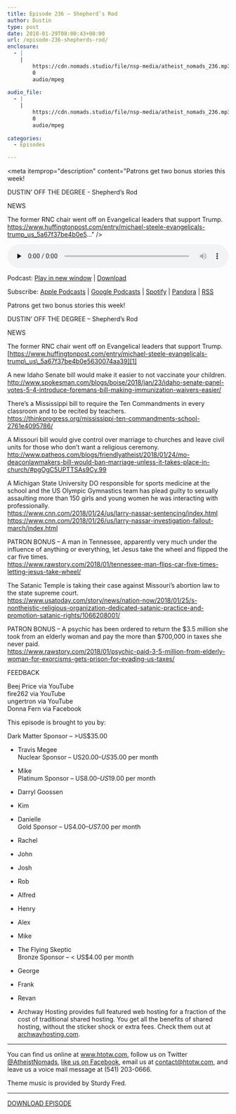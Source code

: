 ```yaml
---
title: ﻿Episode 236 – Shepherd’s Rod
author: Dustin
type: post
date: 2018-01-29T08:00:43+00:00
url: /﻿episode-236-shepherds-rod/
enclosure:
  - |
    |
        https://cdn.nomads.studio/file/nsp-media/atheist_nomads_236.mp3
        0
        audio/mpeg
        
audio_file:
  - |
    |
        https://cdn.nomads.studio/file/nsp-media/atheist_nomads_236.mp3
        0
        audio/mpeg
        
categories:
  - Episodes

---
```

<div itemscope itemtype="http://schema.org/AudioObject">
  <meta itemprop="name" content="﻿Episode 236 &#8211; Shepherd’s Rod" />
  
  <meta itemprop="uploadDate" content="2018-01-29T01:00:43-07:00" />
  
  <meta itemprop="encodingFormat" content="audio/mpeg" />
  
  <meta itemprop="description" content="Patrons get two bonus stories this week!

DUSTIN’ OFF THE DEGREE - Shepherd’s Rod

NEWS

The former RNC chair went off on Evangelical leaders that support Trump.
https://www.huffingtonpost.com/entry/michael-steele-evangelicals-trump_us_5a67f37be4b0e5..." />
  
  <meta itemprop="contentUrl" content="https://dts.podtrac.com/redirect.mp3/cdn.nomads.studio/file/nsp-media/atheist_nomads_236.mp3" />
  </p> 
  
  <div class="powerpress_player" id="powerpress_player_8499">
    <audio class="wp-audio-shortcode" id="audio-1684-243" preload="none" style="width: 100%;" controls="controls"><source type="audio/mpeg" src="https://dts.podtrac.com/redirect.mp3/cdn.nomads.studio/file/nsp-media/atheist_nomads_236.mp3?_=243" /><a href="https://dts.podtrac.com/redirect.mp3/cdn.nomads.studio/file/nsp-media/atheist_nomads_236.mp3">https://dts.podtrac.com/redirect.mp3/cdn.nomads.studio/file/nsp-media/atheist_nomads_236.mp3</a></audio>
  </div>
</div>

<p class="powerpress_links powerpress_links_mp3">
  Podcast: <a href="https://dts.podtrac.com/redirect.mp3/cdn.nomads.studio/file/nsp-media/atheist_nomads_236.mp3" class="powerpress_link_pinw" target="_blank" title="Play in new window" onclick="return powerpress_pinw('https://htotw.com/?powerpress_pinw=1684-podcast');" rel="nofollow">Play in new window</a> | <a href="https://dts.podtrac.com/redirect.mp3/cdn.nomads.studio/file/nsp-media/atheist_nomads_236.mp3" class="powerpress_link_d" title="Download" rel="nofollow" download="atheist_nomads_236.mp3">Download</a>
</p>

<p class="powerpress_links powerpress_subscribe_links">
  Subscribe: <a href="https://podcasts.apple.com/us/podcast/humanists-take-on-the-world/id530050098?mt=2&ls=1" class="powerpress_link_subscribe powerpress_link_subscribe_itunes" target="_blank" title="Subscribe on Apple Podcasts" rel="nofollow">Apple Podcasts</a> | <a href="https://www.google.com/podcasts?feed=aHR0cDovL2F0aGVpc3Rub21hZHMubGlic3luLmNvbS9yc3M%3D" class="powerpress_link_subscribe powerpress_link_subscribe_googleplay" target="_blank" title="Subscribe on Google Podcasts" rel="nofollow">Google Podcasts</a> | <a href="https://open.spotify.com/show/3LzK2xZGike6Tc1GEMtMbr?si=LieN9SNuTpq96smuaUsH8A" class="powerpress_link_subscribe powerpress_link_subscribe_spotify" target="_blank" title="Subscribe on Spotify" rel="nofollow">Spotify</a> | <a href="https://www.pandora.com/podcast/atheist-nomads/PC:10122?corr=62071012&part=ug" class="powerpress_link_subscribe powerpress_link_subscribe_pandora" target="_blank" title="Subscribe on Pandora" rel="nofollow">Pandora</a> | <a href="https://htotw.com/feed/podcast/" class="powerpress_link_subscribe powerpress_link_subscribe_rss" target="_blank" title="Subscribe via RSS" rel="nofollow">RSS</a>
</p>

<center>
</center>Patrons get two bonus stories this week!

DUSTIN’ OFF THE DEGREE &#8211; Shepherd’s Rod

NEWS

The former RNC chair went off on Evangelical leaders that support Trump.  
[https://www.huffingtonpost.com/entry/michael-steele-evangelicals-trump\_us\_5a67f37be4b0e5630074aa39][1]

A new Idaho Senate bill would make it easier to not vaccinate your children.  
<http://www.spokesman.com/blogs/boise/2018/jan/23/idaho-senate-panel-votes-5-4-introduce-foremans-bill-making-immunization-waivers-easier/>

There&#8217;s a Mississippi bill to require the Ten Commandments in every classroom and to be recited by teachers.  
<https://thinkprogress.org/mississippi-ten-commandments-school-2761e4095786/>

A Missouri bill would give control over marriage to churches and leave civil units for those who don&#8217;t want a religious ceremony.  
<http://www.patheos.com/blogs/friendlyatheist/2018/01/24/mo-deaconlawmakers-bill-would-ban-marriage-unless-it-takes-place-in-church/#pgOgC5UPTTSAs9Cy.99>

A Michigan State University DO responsible for sports medicine at the school and the US Olympic Gymnastics team has plead guilty to sexually assaulting more than 150 girls and young women he was interacting with professionally.  
<https://www.cnn.com/2018/01/24/us/larry-nassar-sentencing/index.html>  
<https://www.cnn.com/2018/01/26/us/larry-nassar-investigation-fallout-march/index.html>

PATRON BONUS &#8211; A man in Tennessee, apparently very much under the influence of anything or everything, let Jesus take the wheel and flipped the car five times.  
<https://www.rawstory.com/2018/01/tennessee-man-flips-car-five-times-letting-jesus-take-wheel/>

The Satanic Temple is taking their case against Missouri&#8217;s abortion law to the state supreme court.  
<https://www.usatoday.com/story/news/nation-now/2018/01/25/s-nontheistic-religious-organization-dedicated-satanic-practice-and-promotion-satanic-rights/1066208001/>

PATRON BONUS &#8211; A psychic has been ordered to return the $3.5 million she took from an elderly woman and pay the more than $700,000 in taxes she never paid.  
<https://www.rawstory.com/2018/01/psychic-paid-3-5-million-from-elderly-woman-for-exorcisms-gets-prison-for-evading-us-taxes/>

FEEDBACK

Beej Price via YouTube  
fire262 via YouTube  
ungertron via YouTube  
Donna Fern via Facebook

This episode is brought to you by:

Dark Matter Sponsor – >US$35.00  
* Travis Megee  
Nuclear Sponsor – US$20.00 – US$35.00 per month  
* Mike  
Platinum Sponsor – US$8.00 – US$19.00 per month  
* Darryl Goossen  
* Kim  
* Danielle  
Gold Sponsor – US$4.00 – US$7.00 per month  
* Rachel  
* John  
* Josh  
* Rob  
* Alfred  
* Henry  
* Alex  
* Mike  
* The Flying Skeptic  
Bronze Sponsor – < US$4.00 per month  
* George  
* Frank  
* Revan

* Archway Hosting provides full featured web hosting for a fraction of the cost of traditional shared hosting. You get all the benefits of shared hosting, without the sticker shock or extra fees. Check them out at <a href="http://archwayhosting.com/" target="_blank" rel="noopener">archwayhosting.com</a>.

<hr width="500" />

You can find us online at <a href="https://www.htotw.com/" target="_blank" rel="noopener">www.htotw.com</a>, follow us on Twitter <a href="https://twitter.com/AtheistNomads" target="_blank" rel="noopener">@AtheistNomads</a>, <a href="https://htotw.com/facebook" target="_blank" rel="noopener">like us on Facebook</a>, email us at <contact@htotw.com>, and leave us a voice mail message at (541) 203-0666.

Theme music is provided by Sturdy Fred.

<hr width="”500”" />

[DOWNLOAD EPISODE][2]

 [1]: https://www.huffingtonpost.com/entry/michael-steele-evangelicals-trump_us_5a67f37be4b0e5630074aa39
 [2]: https://dts.podtrac.com/redirect.mp3/cdn.nomads.studio/file/nsp-media/atheist_nomads_236.mp3